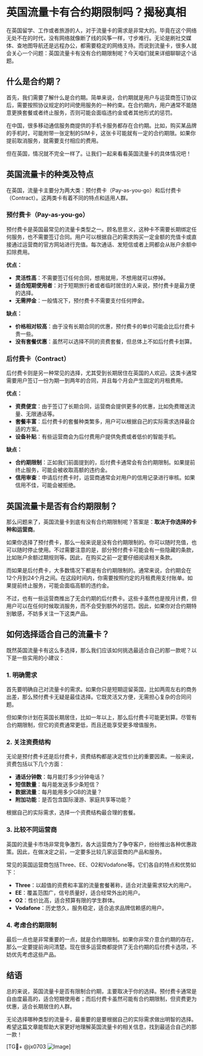 # 英国流量卡有合约期限制吗？揭秘真相

在英国留学、工作或者旅游的人，对于流量卡的需求是非常大的。毕竟在这个网络无处不在的时代，没有网络就像断了线的风筝一样，寸步难行。无论是刷社交媒体、查地图导航还是远程办公，都需要稳定的网络支持。而说到流量卡，很多人就会关心一个问题：英国流量卡有没有合约期限制呢？今天咱们就来详细聊聊这个话题。

## 什么是合约期？

首先，我们需要了解什么是合约期。简单来说，合约期就是用户与运营商签订协议后，需要按照协议规定的时间使用服务的一种约束。在合约期内，用户通常不能随意更换套餐或者终止服务，否则可能会面临违约金或者其他形式的惩罚。

在中国，很多移动通信服务商提供的手机卡服务都存在合约期。比如，购买某品牌的手机时，可能附带一张定制的SIM卡，这张卡可能就有一定的合约期限。如果你提前取消服务，就需要支付相应的费用。

但在英国，情况就不完全一样了。让我们一起来看看英国流量卡的具体情况吧！

## 英国流量卡的种类及特点

在英国，流量卡主要分为两大类：预付费卡（Pay-as-you-go）和后付费卡（Contract）。这两类卡有着不同的特点和适用人群。

### 预付费卡（Pay-as-you-go）

预付费卡是英国最常见的流量卡类型之一。顾名思思义，这种卡不需要长期绑定任何服务，也不需要签订合同。用户可以根据自己的需求购买一定金额的充值卡或直接通过运营商的官方网站进行充值。每次通话、发短信或者上网都会从账户余额中扣除费用。

**优点：**
- **灵活性高**：不需要签订任何合同，想用就用，不想用就可以停掉。
- **适合短期使用者**：对于短期旅行者或者临时居住的人来说，预付费卡是最方便的选择。
- **无需押金**：一般情况下，预付费卡不需要支付任何押金。

**缺点：**
- **价格相对较高**：由于没有长期合同的优惠，预付费卡的单价可能会比后付费卡贵一些。
- **没有套餐优惠**：虽然可以选择不同的资费套餐，但总体上不如后付费卡划算。

### 后付费卡（Contract）

后付费卡则是另一种常见的选择，尤其受到长期居住在英国的人欢迎。这类卡通常需要用户签订一份为期一到两年的合同，并且每个月会产生固定的月租费用。

**优点：**
- **资费便宜**：由于签订了长期合同，运营商会提供更多的优惠，比如免费赠送流量、无限通话等。
- **套餐丰富**：后付费卡的套餐种类繁多，用户可以根据自己的实际需求选择最合适的方案。
- **设备补贴**：有些运营商会为后付费用户提供免费或者低价的智能手机。

**缺点：**
- **合约期限制**：正如我们前面提到的，后付费卡通常会有合约期限制。如果提前终止服务，可能会被收取高额的违约金。
- **信用审查**：申请后付费卡时，运营商通常会对用户的信用记录进行审核。如果信用不佳，可能会被拒绝。

## 英国流量卡是否有合约期限制？

那么问题来了，英国流量卡到底有没有合约期限制呢？答案是：**取决于你选择的卡种和运营商**。

如果你选择了预付费卡，那么一般来说是没有合约期限制的。你可以随时充值，也可以随时停止使用。不过需要注意的是，部分预付费卡可能会有一些隐藏的条款，比如账户余额过期规则等。因此，在购买之前一定要仔细阅读相关条款。

而如果是后付费卡，大多数情况下都是有合约期限制的。通常来说，合约期会在12个月到24个月之间。在这段时间内，你需要按照约定的月租费用支付账单。如果提前终止服务，可能会面临高额的违约金。

不过，也有一些运营商推出了无合约期的后付费卡。这些卡虽然也是按月计费，但用户可以在任何时候取消服务，而不会受到额外的惩罚。因此，如果你对合约期特别敏感，不妨多关注一下这类产品。

## 如何选择适合自己的流量卡？

既然英国流量卡有这么多选择，那么我们应该如何挑选最适合自己的那一款呢？以下是一些实用的小建议：

### 1. 明确需求

首先要明确自己对流量卡的需求。如果你只是短期逗留英国，比如两周左右的商务出差，那么预付费卡无疑是最佳选择。它既灵活又方便，无需担心复杂的合同问题。

但如果你计划在英国长期居住，比如一年以上，那么后付费卡可能更划算。尽管有合约期限制，但它的资费通常更低，而且还能享受更多增值服务。

### 2. 关注资费结构

无论是预付费卡还是后付费卡，资费结构都是决定性价比的重要因素。一般来说，资费包括以下几个方面：
- **通话分钟数**：每月能打多少分钟电话？
- **短信数量**：每月能发送多少条短信？
- **数据流量**：每月能用多少GB的流量？
- **附加功能**：是否包含国际漫游、家庭共享等功能？

根据自己的实际需求，选择一个资费结构最合理的套餐。

### 3. 比较不同运营商

英国的流量卡市场非常竞争激烈，各大运营商为了争夺客户，纷纷推出各种优惠政策。因此，在做决定之前，一定要多比较几家运营商的产品和服务。

常见的英国运营商包括Three、EE、O2和Vodafone等。它们各自的特点和优势如下：
- **Three**：以超值的资费和丰富的流量套餐著称，适合对流量需求较大的用户。
- **EE**：覆盖范围广，信号质量好，适合经常外出的用户。
- **O2**：性价比高，适合预算有限的学生群体。
- **Vodafone**：历史悠久，服务稳定，适合追求品牌信赖感的用户。

### 4. 考虑合约期限制

最后一点也是非常重要的一点，就是合约期限制。如果你非常介意合约期的存在，那么一定要提前询问清楚。现在很多运营商都提供了无合约期的后付费卡选项，不妨优先考虑这些产品。

## 结语

总的来说，英国流量卡是否有限制合约期，主要取决于你的选择。预付费卡通常是自由度最高的，适合短期使用者；而后付费卡虽然可能有合约期限制，但资费更为优惠，适合长期居住的人群。

无论选择哪种类型的流量卡，最重要的是要根据自己的实际需求做出明智的选择。希望这篇文章能帮助大家更好地理解英国流量卡的相关信息，找到最适合自己的那一款！

[TG💪+ @jx0703 ![Image](https://github.com/user-attachments/assets/dbca1d08-cadb-493c-b0ec-ad6f7a83f270)]